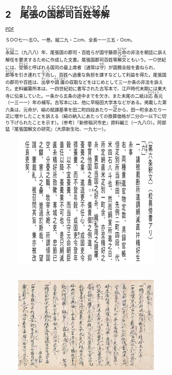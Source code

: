 # 2　<ruby>尾張<rp>(</rp><rt>おわり</rt><rp>)</rp></ruby>の<ruby>国<rp>(</rp><rt>くに</rt><rp>)</rp></ruby><ruby>郡<rp>(</rp><rt>ぐん</rt><rp>)</rp></ruby><ruby>司百<rp>(</rp><rt>じひゃく</rt><rp>)</rp></ruby><ruby>姓<rp>(</rp><rt>せい</rt><rp>)</rp></ruby><ruby>等<rp>(</rp><rt>とう</rt><rp>)</rp></ruby><ruby>解<rp>(</rp><rt>げ</rt><rp>)</rp></ruby>

<a href="../pdf/002.pdf" target="_blank">PDF</a>

Ｓ○○七一‐五○。一巻。縦二九・二cm、全長一一三五・○cm。

<ruby>永<rp>(</rp><rt>えい</rt><rp>)</rp></ruby><ruby>延<rp>(</rp><rt>えん</rt><rp>)</rp></ruby>二（九八八）年、尾張国の郡司・百姓らが国守藤原<ruby>元命<rp>(</rp><rt>もとなが</rt><rp>)</rp></ruby>の非法を朝廷に訴え解任を要求するために作成した文書。尾張国郡司百姓等<ruby>解<rp>(</rp><rt>げ</rt><rp>)</rp></ruby><ruby>文<rp>(</rp><rt>ぶみ</rt><rp>)</rp></ruby>ともいう。一○世紀には、<ruby>受領<rp>(</rp><rt>ずりょう</rt><rp>)</rp></ruby>と呼ばれる国司の最上席者（通常は<ruby>守<rp>(</rp><rt>かみ</rt><rp>)</rp></ruby>）が国務全般を委ねられ、<ruby>郎等<rp>(</rp><rt>ろうどう</rt><rp>)</rp></ruby>を引き連れて<ruby>下<rp>(</rp><rt>げ</rt><rp>)</rp></ruby><ruby>向<rp>(</rp><rt>こう</rt><rp>)</rp></ruby>し、百姓へ過重な負担を課すなどして利益を得た。尾張国の郡司や百姓は、<ruby>出<rp>(</rp><rt>すい</rt><rp>)</rp></ruby><ruby>挙<rp>(</rp><rt>こ</rt><rp>)</rp></ruby>や<ruby>調庸<rp>(</rp><rt>ちょうよう</rt><rp>)</rp></ruby>の収取などをはじめとして三一か条の非法を訴えた。史料編纂所本は、一四世紀初に書写された古写本で、江戸時代末期には東大寺に伝来していた。一条から五条の途中までを欠き、また末尾の二紙は<ruby>応長<rp>(</rp><rt>おうちょう</rt><rp>)</rp></ruby>元（一三一一）年の補写。古写本には、他に早稲田大学本などがある。掲載した第六条は、元命が、絹の賦課基準を田二町四段あたり一<ruby>疋<rp>(</rp><rt>ひき</rt><rp>)</rp></ruby>から、田一町余あたり一疋に増やしたことを訴える（絹の納入にあたっての換算価格が二分の一以下に切り下げられたことを示す）。〔参考〕『新修稲沢市史』資料編三（一九八○）。阿部猛『尾張国解文の研究』（大原新生社、一九七一）。

<figure>
    <img style="height: 400px" src="../img/002_text.png"/>
</figure>

<br/>

<figure>
    <img src="../img/002.jpeg"/>
</figure>